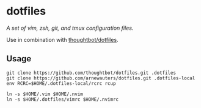 dotfiles
========

*A set of vim, zsh, git, and tmux configuration files.*

Use in combination with [thoughtbot/dotfiles](https://github.com/thoughtbot/dotfiles).

## Usage

```
git clone https://github.com/thoughtbot/dotfiles.git .dotfiles
git clone https://github.com/arnewauters/dotfiles.git .dotfiles-local
env RCRC=$HOME/.dotfiles-local/rcrc rcup
```

```
ln -s $HOME/.vim $HOME/.nvim
ln -s $HOME/.dotfiles/vimrc $HOME/.nvimrc
```
